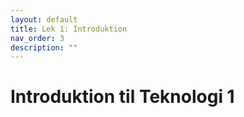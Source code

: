 ```yaml
---
layout: default
title: Lek 1: Introduktion
nav_order: 3
description: ""
---
```

# Introduktion til Teknologi 1



